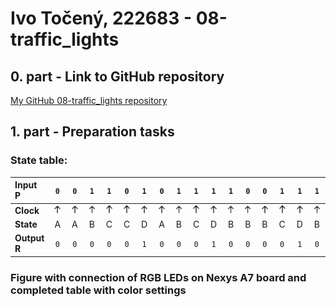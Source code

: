 # Ivo Točený, 222683 - 08-traffic_lights

## 0. part - Link to GitHub repository

[My GitHub 08-traffic_lights repository](https://github.com/Ivo-Toceny-222683/Digital-electronics-1/tree/main/Labs/08-traffic_lights)

## 1. part - Preparation tasks

### State table:

| **Input P** | `0` | `0` | `1` | `1` | `0` | `1` | `0` | `1` | `1` | `1` | `1` | `0` | `0` | `1` | `1` | `1` |
| :-- | :-: | :-: | :-: | :-: | :-: | :-: | :-: | :-: | :-: | :-: | :-: | :-: | :-: | :-: | :-: | :-: |
| **Clock** | ![rising](images/arrow.webp) | ![rising](images/arrow.webp) | ![rising](images/arrow.webp) | ![rising](images/arrow.webp) | ![rising](images/arrow.webp) | ![rising](images/arrow.webp) | ![rising](images/arrow.webp) | ![rising](images/arrow.webp) | ![rising](images/arrow.webp) | ![rising](images/arrow.webp) | ![rising](images/arrow.webp) | ![rising](images/arrow.webp) | ![rising](images/arrow.webp) | ![rising](images/arrow.webp) | ![rising](images/arrow.webp) | ![rising](images/arrow.webp) |
| **State** | A | A | B | C | C | D | A | B | C | D | B | B | B | C | D | B |
| **Output R** | `0` | `0` | `0` | `0` | `0` | `1` | `0` | `0` | `0` | `1` | `0` | `0` | `0` | `0` | `1` | `0` |

### Figure with connection of RGB LEDs on Nexys A7 board and completed table with color settings

